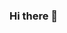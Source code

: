 ### Hi there 👋

<!--
**Alshlon/Alshlon** is a ✨ _special_ ✨ repository because its `README.md` (this file) appears on your GitHub profile.

Here are some ideas to get you started:

- 🔭 I’m currently working on Cloud Security projects 
- 🌱 I’m currently learning Cloud security 
- 👯 I’m looking to collaborate on cloud security projects 
- 🤔 I’m looking for help with nothing at the time 
- 💬 Ask me about anything 
- 📫 How to reach me: https://www.linkedin.com/in/alshlon-banks-25573a10b/
- 😄 Pronouns: He/Him
- ⚡ Fun fact: I love Jazz music  
-->
